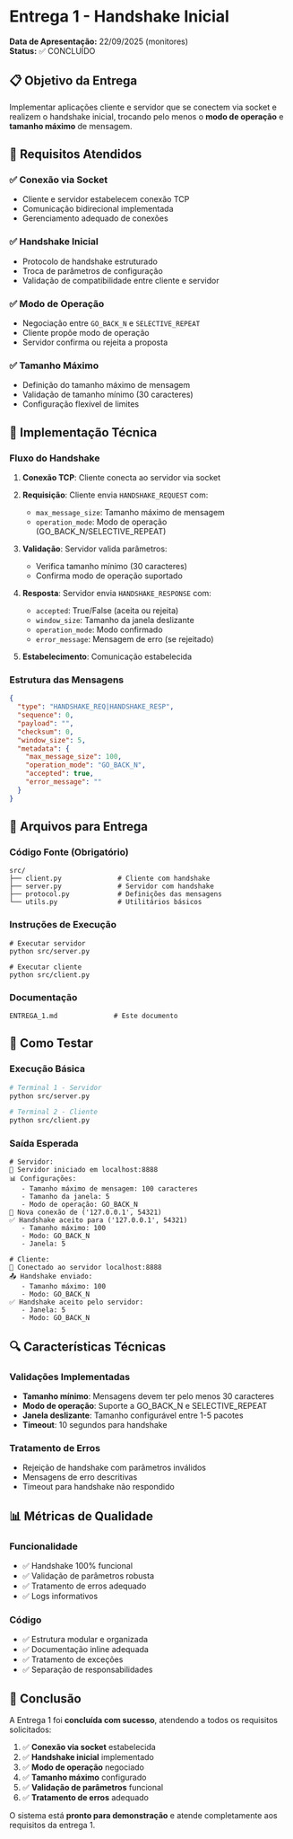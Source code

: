 # Entrega 1 - Handshake Inicial
**Data de Apresentação:** 22/09/2025 (monitores)  
**Status:** ✅ CONCLUÍDO

## 📋 Objetivo da Entrega

Implementar aplicações cliente e servidor que se conectem via socket e realizem o handshake inicial, trocando pelo menos o **modo de operação** e **tamanho máximo** de mensagem.

## 🎯 Requisitos Atendidos

### ✅ Conexão via Socket
- Cliente e servidor estabelecem conexão TCP
- Comunicação bidirecional implementada
- Gerenciamento adequado de conexões

### ✅ Handshake Inicial
- Protocolo de handshake estruturado
- Troca de parâmetros de configuração
- Validação de compatibilidade entre cliente e servidor

### ✅ Modo de Operação
- Negociação entre `GO_BACK_N` e `SELECTIVE_REPEAT`
- Cliente propõe modo de operação
- Servidor confirma ou rejeita a proposta

### ✅ Tamanho Máximo
- Definição do tamanho máximo de mensagem
- Validação de tamanho mínimo (30 caracteres)
- Configuração flexível de limites

## 🔧 Implementação Técnica

### Fluxo do Handshake

1. **Conexão TCP**: Cliente conecta ao servidor via socket
2. **Requisição**: Cliente envia `HANDSHAKE_REQUEST` com:
   - `max_message_size`: Tamanho máximo de mensagem
   - `operation_mode`: Modo de operação (GO_BACK_N/SELECTIVE_REPEAT)

3. **Validação**: Servidor valida parâmetros:
   - Verifica tamanho mínimo (30 caracteres)
   - Confirma modo de operação suportado

4. **Resposta**: Servidor envia `HANDSHAKE_RESPONSE` com:
   - `accepted`: True/False (aceita ou rejeita)
   - `window_size`: Tamanho da janela deslizante
   - `operation_mode`: Modo confirmado
   - `error_message`: Mensagem de erro (se rejeitado)

5. **Estabelecimento**: Comunicação estabelecida

### Estrutura das Mensagens

```json
{
  "type": "HANDSHAKE_REQ|HANDSHAKE_RESP",
  "sequence": 0,
  "payload": "",
  "checksum": 0,
  "window_size": 5,
  "metadata": {
    "max_message_size": 100,
    "operation_mode": "GO_BACK_N",
    "accepted": true,
    "error_message": ""
  }
}
```

## 📁 Arquivos para Entrega

### Código Fonte (Obrigatório)
```
src/
├── client.py              # Cliente com handshake
├── server.py              # Servidor com handshake
├── protocol.py            # Definições das mensagens
└── utils.py               # Utilitários básicos
```

### Instruções de Execução
```
# Executar servidor
python src/server.py

# Executar cliente
python src/client.py
```

### Documentação
```
ENTREGA_1.md              # Este documento
```

## 🧪 Como Testar

### Execução Básica
```bash
# Terminal 1 - Servidor
python src/server.py

# Terminal 2 - Cliente
python src/client.py
```

### Saída Esperada
```
# Servidor:
🚀 Servidor iniciado em localhost:8888
📊 Configurações:
   - Tamanho máximo de mensagem: 100 caracteres
   - Tamanho da janela: 5
   - Modo de operação: GO_BACK_N
🔗 Nova conexão de ('127.0.0.1', 54321)
✅ Handshake aceito para ('127.0.0.1', 54321)
   - Tamanho máximo: 100
   - Modo: GO_BACK_N
   - Janela: 5

# Cliente:
🔗 Conectado ao servidor localhost:8888
📤 Handshake enviado:
   - Tamanho máximo: 100
   - Modo: GO_BACK_N
✅ Handshake aceito pelo servidor:
   - Janela: 5
   - Modo: GO_BACK_N
```

## 🔍 Características Técnicas

### Validações Implementadas
- **Tamanho mínimo**: Mensagens devem ter pelo menos 30 caracteres
- **Modo de operação**: Suporte a GO_BACK_N e SELECTIVE_REPEAT
- **Janela deslizante**: Tamanho configurável entre 1-5 pacotes
- **Timeout**: 10 segundos para handshake

### Tratamento de Erros
- Rejeição de handshake com parâmetros inválidos
- Mensagens de erro descritivas
- Timeout para handshake não respondido

## 📊 Métricas de Qualidade

### Funcionalidade
- ✅ Handshake 100% funcional
- ✅ Validação de parâmetros robusta
- ✅ Tratamento de erros adequado
- ✅ Logs informativos

### Código
- ✅ Estrutura modular e organizada
- ✅ Documentação inline adequada
- ✅ Tratamento de exceções
- ✅ Separação de responsabilidades

## 📝 Conclusão

A Entrega 1 foi **concluída com sucesso**, atendendo a todos os requisitos solicitados:

1. ✅ **Conexão via socket** estabelecida
2. ✅ **Handshake inicial** implementado
3. ✅ **Modo de operação** negociado
4. ✅ **Tamanho máximo** configurado
5. ✅ **Validação de parâmetros** funcional
6. ✅ **Tratamento de erros** adequado

O sistema está **pronto para demonstração** e atende completamente aos requisitos da entrega 1.
